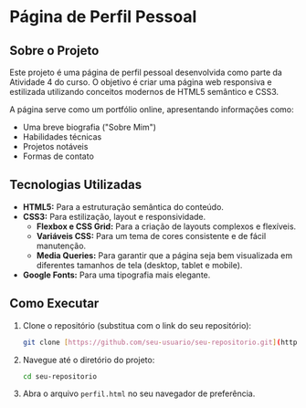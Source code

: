 # Página de Perfil Pessoal

## Sobre o Projeto

Este projeto é uma página de perfil pessoal desenvolvida como parte da Atividade 4 do curso. O objetivo é criar uma página web responsiva e estilizada utilizando conceitos modernos de HTML5 semântico e CSS3.

A página serve como um portfólio online, apresentando informações como:
- Uma breve biografia ("Sobre Mim")
- Habilidades técnicas
- Projetos notáveis
- Formas de contato

## Tecnologias Utilizadas

- **HTML5:** Para a estruturação semântica do conteúdo.
- **CSS3:** Para estilização, layout e responsividade.
  - **Flexbox e CSS Grid:** Para a criação de layouts complexos e flexíveis.
  - **Variáveis CSS:** Para um tema de cores consistente e de fácil manutenção.
  - **Media Queries:** Para garantir que a página seja bem visualizada em diferentes tamanhos de tela (desktop, tablet e mobile).
- **Google Fonts:** Para uma tipografia mais elegante.

## Como Executar

1. Clone o repositório (substitua com o link do seu repositório):
   ```bash
   git clone [https://github.com/seu-usuario/seu-repositorio.git](https://github.com/seu-usuario/seu-repositorio.git)
   ```

2. Navegue até o diretório do projeto:
   ```bash
   cd seu-repositorio
   ```

3. Abra o arquivo `perfil.html` no seu navegador de preferência.
